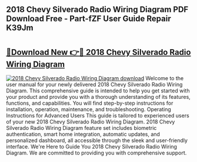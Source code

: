 ## 2018 Chevy Silverado Radio Wiring Diagram PDF Download Free - Part-fZF User Guide Repair K39Jm

# <h2><a href="http://dfktuu.blite.top/?on=2018+Chevy+Silverado+Radio+Wiring+Diagram">🔗Download New 👉🔴 2018 Chevy Silverado Radio Wiring Diagram</a></h2>

[![2018 Chevy Silverado Radio Wiring Diagram download](https://i.imgur.com/lujVjoI.png)](http://dfktuu.blite.top/?on=2018+Chevy+Silverado+Radio+Wiring+Diagram)
Welcome to the user manual for your newly delivered 2018 Chevy Silverado Radio Wiring Diagram. This comprehensive guide is intended to help you get started with your product and provide you with a thorough understanding of its features, functions, and capabilities. You will find step-by-step instructions for installation, operation, maintenance, and troubleshooting. Operating Instructions for Advanced Users This guide is tailored to experienced users of your new 2018 Chevy Silverado Radio Wiring Diagram. 2018 Chevy Silverado Radio Wiring Diagram feature set includes biometric authentication, smart home integration, automatic updates, and personalized dashboard, all accessible through the sleek and user-friendly interface. We're Here to Guide You 2018 Chevy Silverado Radio Wiring Diagram. We are committed to providing you with comprehensive support.

